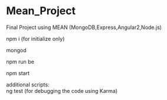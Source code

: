 # Mean_Project
Final Project using MEAN (MongoDB,Express,Angular2,Node.js)

npm i (for initialize only)

mongod

npm run be

npm start

additional scripts:       
ng test (for debugging the code using Karma)
